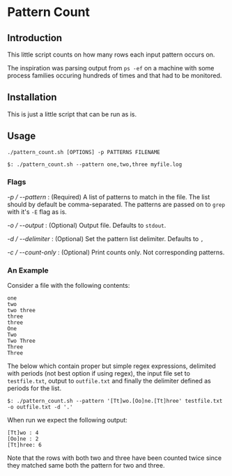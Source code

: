 # Pattern Count

## Introduction
This little script counts on how many rows each input pattern occurs on.

The inspiration was parsing output from `ps -ef` on a machine with some process
families occuring hundreds of times and that had to be monitored.

## Installation

This is just a little script that can be run as is.

## Usage

```
./pattern_count.sh [OPTIONS] -p PATTERNS FILENAME
```

```
$: ./pattern_count.sh --pattern one,two,three myfile.log
```

### Flags

*-p / --pattern* : (Required) A list of patterns to match in the file. The list
should by default be comma-separated. The patterns are passed on to `grep` with
it's `-E` flag as is.

*-o / --output* : (Optional) Output file. Defaults to `stdout`.

*-d / --delimiter* : (Optional) Set the pattern list delimiter. Defaults to `,`

*-c / --count-only* : (Optional) Print counts only. Not corresponding patterns.


### An Example

Consider a file with the following contents:
```
one
two
two three
three
three
One
Two
Two Three
Three
Three
```

The below which contain proper but simple regex expressions, delimited with
periods (not best option if using regex), the input file set to `testfile.txt`,
output to `outfile.txt` and finally the delimiter defined as periods for the
list.

```
$: ./pattern_count.sh --pattern '[Tt]wo.[Oo]ne.[Tt]hree' testfile.txt -o outfile.txt -d '.'
```
When run we expect the following output:
```
[Tt]wo : 4
[Oo]ne : 2
[Tt]hree: 6
```
Note that the rows with both two and three have been counted twice since they
matched same both the pattern for two and three.
